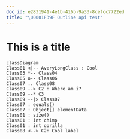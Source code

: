 ```yaml
---
doc_id: e2831941-4e1b-416b-9a33-8cefcc7722ed
title: "\U0001F39F Outline api test"
---
```


# This is a title

<!-- gfmd-start -->
```mermaid
classDiagram
Class01 <|-- AveryLongClass : Cool
Class03 *-- Class04
Class05 o-- Class06
Class07 .. Class08
Class09 --> C2 : Where am i?
Class09 --* C3
Class09 --|> Class07
Class07 : equals()
Class07 : Object[] elementData
Class01 : size()
Class01 : int chimp
Class01 : int gorilla
Class08 <--> C2: Cool label
```
<!--- gfmd-end -->
